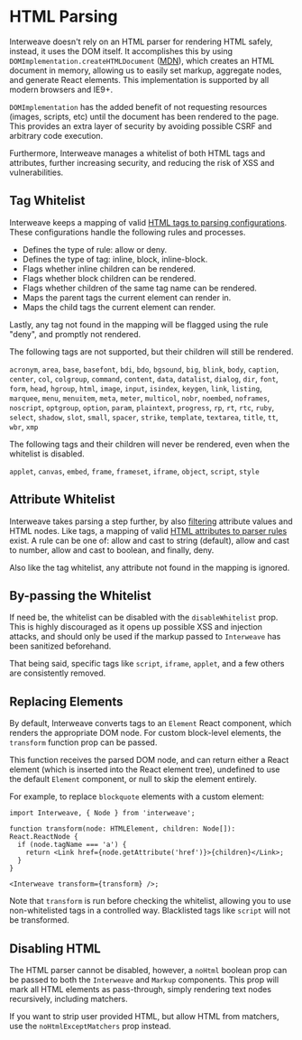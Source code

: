 # HTML Parsing

Interweave doesn't rely on an HTML parser for rendering HTML safely, instead, it uses the DOM
itself. It accomplishes this by using `DOMImplementation.createHTMLDocument` ([MDN][domhtml]), which
creates an HTML document in memory, allowing us to easily set markup, aggregate nodes, and generate
React elements. This implementation is supported by all modern browsers and IE9+.

`DOMImplementation` has the added benefit of not requesting resources (images, scripts, etc) until
the document has been rendered to the page. This provides an extra layer of security by avoiding
possible CSRF and arbitrary code execution.

Furthermore, Interweave manages a whitelist of both HTML tags and attributes, further increasing
security, and reducing the risk of XSS and vulnerabilities.

## Tag Whitelist

Interweave keeps a mapping of valid [HTML tags to parsing configurations][tagwl]. These
configurations handle the following rules and processes.

- Defines the type of rule: allow or deny.
- Defines the type of tag: inline, block, inline-block.
- Flags whether inline children can be rendered.
- Flags whether block children can be rendered.
- Flags whether children of the same tag name can be rendered.
- Maps the parent tags the current element can render in.
- Maps the child tags the current element can render.

Lastly, any tag not found in the mapping will be flagged using the rule "deny", and promptly not
rendered.

The following tags are not supported, but their children will still be rendered.

`acronym`, `area`, `base`, `basefont`, `bdi`, `bdo`, `bgsound`, `big`, `blink`, `body`, `caption`,
`center`, `col`, `colgroup`, `command`, `content`, `data`, `datalist`, `dialog`, `dir`, `font`,
`form`, `head`, `hgroup`, `html`, `image`, `input`, `isindex`, `keygen`, `link`, `listing`,
`marquee`, `menu`, `menuitem`, `meta`, `meter`, `multicol`, `nobr`, `noembed`, `noframes`,
`noscript`, `optgroup`, `option`, `param`, `plaintext`, `progress`, `rp`, `rt`, `rtc`, `ruby`,
`select`, `shadow`, `slot`, `small`, `spacer`, `strike`, `template`, `textarea`, `title`, `tt`,
`wbr`, `xmp`

The following tags and their children will never be rendered, even when the whitelist is disabled.

`applet`, `canvas`, `embed`, `frame`, `frameset`, `iframe`, `object`, `script`, `style`

## Attribute Whitelist

Interweave takes parsing a step further, by also [filtering](./filters.md) attribute values and HTML
nodes. Like tags, a mapping of valid [HTML attributes to parser rules][attrwl] exist. A rule can be
one of: allow and cast to string (default), allow and cast to number, allow and cast to boolean, and
finally, deny.

Also like the tag whitelist, any attribute not found in the mapping is ignored.

## By-passing the Whitelist

If need be, the whitelist can be disabled with the `disableWhitelist` prop. This is highly
discouraged as it opens up possible XSS and injection attacks, and should only be used if the markup
passed to `Interweave` has been sanitized beforehand.

That being said, specific tags like `script`, `iframe`, `applet`, and a few others are consistently
removed.

## Replacing Elements

By default, Interweave converts tags to an `Element` React component, which renders the appropriate
DOM node. For custom block-level elements, the `transform` function prop can be passed.

This function receives the parsed DOM node, and can return either a React element (which is inserted
into the React element tree), undefined to use the default `Element` component, or null to skip the
element entirely.

For example, to replace `blockquote` elements with a custom element:

```tsx
import Interweave, { Node } from 'interweave';

function transform(node: HTMLElement, children: Node[]): React.ReactNode {
  if (node.tagName === 'a') {
    return <Link href={node.getAttribute('href')}>{children}</Link>;
  }
}

<Interweave transform={transform} />;
```

Note that `transform` is run before checking the whitelist, allowing you to use non-whitelisted tags
in a controlled way. Blacklisted tags like `script` will not be transformed.

## Disabling HTML

The HTML parser cannot be disabled, however, a `noHtml` boolean prop can be passed to both the
`Interweave` and `Markup` components. This prop will mark all HTML elements as pass-through, simply
rendering text nodes recursively, including matchers.

If you want to strip user provided HTML, but allow HTML from matchers, use the
`noHtmlExceptMatchers` prop instead.

[domhtml]: https://developer.mozilla.org/en-US/docs/Web/API/DOMImplementation/createHTMLDocument
[tagwl]: https://github.com/milesj/interweave/blob/master/packages/core/src/constants.ts#L42
[attrwl]: https://github.com/milesj/interweave/blob/master/packages/core/src/constants.ts#L279
